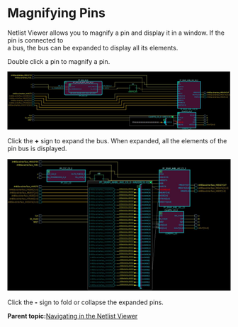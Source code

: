 # Magnifying Pins

Netlist Viewer allows you to magnify a pin and display it in a window. If the pin is connected to<br /> a bus, the bus can be expanded to display all its elements.

Double click a pin to magnify a pin.

![](GUID-35172D8F-AFF2-4150-99B9-1F2FC875F35C-low.png "Magnifying Pins")

Click the **+** sign to expand the bus. When expanded, all the elements of the<br /> pin bus is displayed.

![](GUID-158B650D-50FA-4A79-9A14-A456A057541F-low.png "Expanded Pin Bus")

Click the **-** sign to fold or collapse the expanded pins.

**Parent topic:**[Navigating in the Netlist Viewer](GUID-360738F7-F20E-4FB6-9210-AA44A76F40D3.md)

